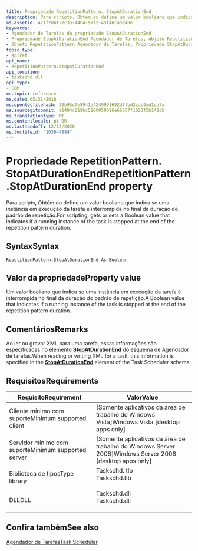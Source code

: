 ```yaml
---
title: Propriedade RepetitionPattern. StopAtDurationEnd
description: Para scripts, Obtém ou define um valor booliano que indica se uma instância em execução da tarefa é interrompida no final da duração do padrão de repetição.
ms.assetid: 421f2d6f-7c35-44b4-97f2-45f46ca5e40e
keywords:
- Agendador de Tarefas da propriedade StopAtDurationEnd
- Propriedade StopAtDurationEnd Agendador de Tarefas, objeto RepetitionPattern
- Objeto RepetitionPattern Agendador de Tarefas, Propriedade StopAtDurationEnd
topic_type:
- apiref
api_name:
- RepetitionPattern.StopAtDurationEnd
api_location:
- taskschd.dll
api_type:
- COM
ms.topic: reference
ms.date: 05/31/2018
ms.openlocfilehash: 20b95d7e8941a4249991692dffbd3cac9ad1ca7a
ms.sourcegitcommit: a1494c819bc5200050696e66057f1020f5b142cb
ms.translationtype: MT
ms.contentlocale: pt-BR
ms.lasthandoff: 12/12/2020
ms.locfileid: "103644884"
---
```

# <a name="repetitionpatternstopatdurationend-property"></a><span data-ttu-id="591a7-106">Propriedade RepetitionPattern. StopAtDurationEnd</span><span class="sxs-lookup"><span data-stu-id="591a7-106">RepetitionPattern.StopAtDurationEnd property</span></span>

<span data-ttu-id="591a7-107">Para scripts, Obtém ou define um valor booliano que indica se uma instância em execução da tarefa é interrompida no final da duração do padrão de repetição.</span><span class="sxs-lookup"><span data-stu-id="591a7-107">For scripting, gets or sets a Boolean value that indicates if a running instance of the task is stopped at the end of the repetition pattern duration.</span></span>

## <a name="syntax"></a><span data-ttu-id="591a7-108">Syntax</span><span class="sxs-lookup"><span data-stu-id="591a7-108">Syntax</span></span>


```VB
RepetitionPattern.StopAtDurationEnd As Boolean
```



## <a name="property-value"></a><span data-ttu-id="591a7-109">Valor da propriedade</span><span class="sxs-lookup"><span data-stu-id="591a7-109">Property value</span></span>

<span data-ttu-id="591a7-110">Um valor booliano que indica se uma instância em execução da tarefa é interrompida no final da duração do padrão de repetição.</span><span class="sxs-lookup"><span data-stu-id="591a7-110">A Boolean value that indicates if a running instance of the task is stopped at the end of the repetition pattern duration.</span></span>

## <a name="remarks"></a><span data-ttu-id="591a7-111">Comentários</span><span class="sxs-lookup"><span data-stu-id="591a7-111">Remarks</span></span>

<span data-ttu-id="591a7-112">Ao ler ou gravar XML para uma tarefa, essas informações são especificadas no elemento [**StopAtDurationEnd**](taskschedulerschema-stopatdurationend-repetitiontype-element.md) do esquema de Agendador de tarefas.</span><span class="sxs-lookup"><span data-stu-id="591a7-112">When reading or writing XML for a task, this information is specified in the [**StopAtDurationEnd**](taskschedulerschema-stopatdurationend-repetitiontype-element.md) element of the Task Scheduler schema.</span></span>

## <a name="requirements"></a><span data-ttu-id="591a7-113">Requisitos</span><span class="sxs-lookup"><span data-stu-id="591a7-113">Requirements</span></span>



| <span data-ttu-id="591a7-114">Requisito</span><span class="sxs-lookup"><span data-stu-id="591a7-114">Requirement</span></span> | <span data-ttu-id="591a7-115">Valor</span><span class="sxs-lookup"><span data-stu-id="591a7-115">Value</span></span> |
|-------------------------------------|-----------------------------------------------------------------------------------------|
| <span data-ttu-id="591a7-116">Cliente mínimo com suporte</span><span class="sxs-lookup"><span data-stu-id="591a7-116">Minimum supported client</span></span><br/> | <span data-ttu-id="591a7-117">\[Somente aplicativos da área de trabalho do Windows Vista\]</span><span class="sxs-lookup"><span data-stu-id="591a7-117">Windows Vista \[desktop apps only\]</span></span><br/>                                          |
| <span data-ttu-id="591a7-118">Servidor mínimo com suporte</span><span class="sxs-lookup"><span data-stu-id="591a7-118">Minimum supported server</span></span><br/> | <span data-ttu-id="591a7-119">\[Somente aplicativos da área de trabalho do Windows Server 2008\]</span><span class="sxs-lookup"><span data-stu-id="591a7-119">Windows Server 2008 \[desktop apps only\]</span></span><br/>                                    |
| <span data-ttu-id="591a7-120">Biblioteca de tipos</span><span class="sxs-lookup"><span data-stu-id="591a7-120">Type library</span></span><br/>             | <dl> <span data-ttu-id="591a7-121"><dt>Taskschd. tlb</dt></span><span class="sxs-lookup"><span data-stu-id="591a7-121"><dt>Taskschd.tlb</dt></span></span> </dl> |
| <span data-ttu-id="591a7-122">DLL</span><span class="sxs-lookup"><span data-stu-id="591a7-122">DLL</span></span><br/>                      | <dl> <span data-ttu-id="591a7-123"><dt>Taskschd.dll</dt></span><span class="sxs-lookup"><span data-stu-id="591a7-123"><dt>Taskschd.dll</dt></span></span> </dl> |



## <a name="see-also"></a><span data-ttu-id="591a7-124">Confira também</span><span class="sxs-lookup"><span data-stu-id="591a7-124">See also</span></span>

<dl> <dt>

[<span data-ttu-id="591a7-125">Agendador de Tarefas</span><span class="sxs-lookup"><span data-stu-id="591a7-125">Task Scheduler</span></span>](task-scheduler-start-page.md)
</dt> </dl>

 

 





